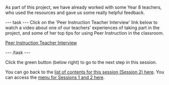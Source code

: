 As part of this project, we have already worked with some Year 8 teachers, who used the resources and gave us some really helpful feedback. 

--- task ---
Click on the 'Peer Instruction Teacher Interview' link below to watch a video about one of our teachers’ experiences of taking part in the project, and some of her top tips for using Peer Instruction in the classroom.

[Peer Instruction Teacher Interview](https://youtu.be/Nmf0zs524YY)

--- /task ---

Click the green button (below right) to go to the next step in this session.

You can go back to the [list of contents for this session (Session 2) here](https://projects.raspberrypi.org/en/projects/gbic-peer-instruction-2).
You can access the [menu for Sessions 1 and 2 here](https://projects.raspberrypi.org/en/pathways/gbic-peer-instruction-training).

